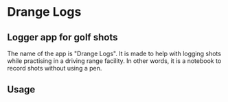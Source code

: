 # Drange Logs
## Logger app for golf shots

The name of the app is "Drange Logs". It is made to help with logging shots while practising in a driving range facility. In other words, it is a notebook to record shots without using a pen.

## Usage

